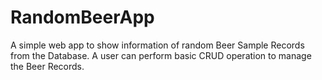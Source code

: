 # RandomBeerApp

A simple web app to show information of random Beer Sample Records from the Database. A user can perform basic CRUD operation to manage the Beer Records.

